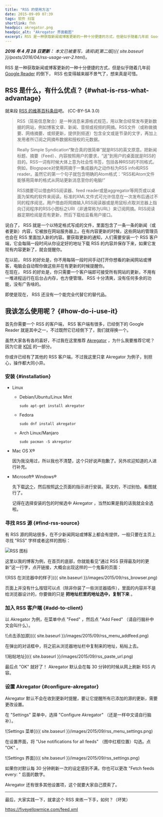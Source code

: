 ```yaml
---
title: "RSS 的使用方法"
date: 2015-09-09 07:39
tags: 软件 扫盲
shortlink: fhh
headpic: akregator.png
headpic_alt: "Akregator 界面截图"
excerpt: RSS 是一种获取新闻或博客更新的一种十分便捷的方式，但是似乎随着几年前 Google Reader 的倒下， RSS 也变得越来越不景气了，想来真是可惜。
---
```


_**2016 年 4 月 28 日更新：** 本文已被重写，请阅读[第二版]({{ site.baseurl }}/posts/2016/04/rss-usage-ver-2.html)。_

RSS 是一种获取新闻或博客更新的一种十分便捷的方式，但是似乎随着几年前 [Google Reader](http://www.google.com/reader/about/) 的倒下， RSS 也变得越来越不景气了，想来真是可惜。

<!--more-->

## RSS 是什么，有什么优点？ {#what-is-rss-what-advantage}

就来段 [RSS 的维基百科条目](https://zh.wikipedia.org/wiki/RSS)吧。 (CC-BY-SA 3.0)

>   RSS（简易信息聚合）是一种消息来源格式规范，用以聚合经常发布更新数据的网站，例如博客文章、新闻、音频或视频的网摘。RSS文件（或称做摘要、网络摘要、或频更新，提供到频道）包含全文或是节录的文字，再加上发用者所订阅之网摘布数据和授权的元数据。
>   
>   Really Simple Syndication“聚合真的很简单”就是RSS的英文原意。把新闻标题、摘要（Feed）、内容按照用户的要求，“送”到用户的桌面就是RSS的目的。RSS一词有时候大体上意为社会性书签，包括各种RSS的不同格式。例如，Blogspace对使用网摘于一集成器内之动作标为RSS info和RSS reader。虽然它的第一个句子就包含明确的Atom格式：“RSS和Atom文件能够用简单的格式从网站更新消息至你的电脑!”
>   
>   RSS摘要可以借由RSS阅读器、feed reader或是aggregator等网页或以桌面为架构的软件来阅读。标准的XML文件式可允许信息在一次发布后通过不同的程序阅览。用户借由将网摘输入RSS阅读器或是用鼠标点取浏览器上指向订阅程序的RSS小图标之URI（非通常称为URL）来订阅网摘。RSS阅读器定期检阅是否有更新，然后下载给监看用户接口。

说白了， RSS 就是一个以特定格式写成的文件，里面包含了一条一条的新闻（或者更新）内容，它被放在网站服务器上。在有内容更新的时候，这些网站的管理员也会在 RSS 里面加入新的内容。要获取更新的通知，人们需要安装一个 RSS 客户端，它会每隔一段时间从你设定好的地址下载 RSS 的内容并保存下来，如果它发现有内容更新了，就会提醒你。

在以前， RSS 的好处是，你不用每隔一段时间手动打开你想看的新闻网站或博客，电脑会自动帮你做这些并在有更新的时候提醒你。  
在现在， RSS 的好处是，你只需要一个客户端即可接受所有网站的更新，不用有一堆进程运行在后台占内存，也方便管理。 RSS 十分清爽，没有任何多余的功能，没有广告啥的。

即使是现在， RSS 还没有一个能完全代替它的替代品。

## 我该怎么使用呢？ {#how-do-i-use-it}

首先你需要一个 RSS 的客户端， RSS 客户端有很多，已经倒下的 Google Reader 就是其中之一，不过既然它已经倒下了，我们就得换一个。

虽然大家各有各的喜好，不过我在这里推荐 [Akregator](https://userbase.kde.org/Akregator/zh-cn) ，为什么我要推荐它呢？因为它是 [KDE](https://www.kde.org/) 的一部分。

你或许已经有了其他的 RSS 客户端，不过我这里只拿 Akregator 为例子，别担心，操作都大同小异。

### 安装 {#installation}

-	Linux
	
	-	Debian/Ubuntu/Linux Mint
		
			sudo apt-get install akregator
		
	-	Fedora
		
			sudo dnf install akregator
		
	-	Arch Linux/Manjaro
		
			sudo pacman -S akregator
		
-	Mac OS X&reg;
	
	因为我没用过，所以我也不清楚，这个只好说声抱歉了。另外欢迎知道的人进行补充。
	
-	Microsoft&reg; Windows&reg;
	
	先下载[这个](http://download.kde.org/stable/kdewin/installer/kdewin-installer-gui-latest.exe.mirrorlist)，然后按照[这个](https://techbase.kde.org/Projects/KDE_on_Windows/Installation?setlang=zh-cn#KDE_Installer_for_Windows)页面的指示进行安装。英文的，不过别怕，看图就行了。
	
	记得在选择安装的包的时候选中 Akregator ，当然如果是我的话我就会全选啦。

### 寻找 RSS 源 {#find-rss-source}

有 RSS 源的网站很多，在不少新闻网站或博客上都会有提供，一般只要在主页上寻找 "RSS" 字样或者这样的图标：

![RSS 图标](https://upload.wikimedia.org/wikipedia/en/thumb/4/43/Feed-icon.svg/128px-Feed-icon.svg.png)

这里以我的博客为例，在首页的底部，你就能看见“通过 RSS 获得最及时的更新”这一行字，点开链接，大概会出现这样的一个鬼畜的页面：

![RSS 在浏览器中的样子]({{ site.baseurl }}/images/2015/09/rss_browser.png)

页面上并没有什么按钮可以点（除非你装了一些浏览器插件），里面的内容并不是给浏览器设计的，你要做的只是 **把地址栏里的地址选中，复制下来** 。

### 加入 RSS 客户端 {#add-to-client}

以 Akregator 为例，在菜单中点 "Feed" ，然后点 "Add Feed" （请自行脑补中文会叫什么）。

![点击添加源]({{ site.baseurl }}/images/2015/09/rss_menu_addfeed.png)

在弹出的对话框中，将之前从浏览器地址栏中复制来的地址，粘帖上去。

![粘帖地址]({{ site.baseurl }}/images/2015/09/rss_paste_url.png)

最后点 "OK" 就好了！ Akregator 默认会在每 30 分钟的时候从网上刷新 RSS 内容。

### 设置 Akregator {#configure-akregator}

Akregator 默认不会在收到更新时提醒，要让它提醒所有已添加的源的更新，需要更改设置。

在 "Settings" 菜单中，选择 "Configure Akregator" （还是一样中文请自行脑补）。

![Settings 菜单]({{ site.baseurl }}/images/2015/09/rss_menu_settings.png)

在设置界面，将 "Use notifications for all feeds" （图中红框位置）勾选。点 "OK" 。

![Settings 界面]({{ site.baseurl }}/images/2015/09/rss_settings.png)

如果你对默认每 30 分钟刷新一次的设定感到不满，你也可以更改 "Fetch feeds every: " 后面的数字。

Akregator 还有很多其他设置项，这个就要大家自己摸索了。

----------------------

最后，大家实践一下，就拿这个 RSS 来练一下手，如何？（坏笑）

<https://fiveyellowmice.com/feed.xml>
